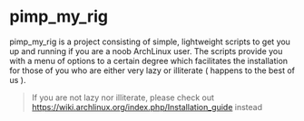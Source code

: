 # pimp_my_rig

pimp_my_rig is a project consisting of simple, lightweight scripts to get you up and running if you are a noob ArchLinux user. The scripts provide you with a menu of options to a certain degree which facilitates the installation for those of you who are either very lazy or illiterate ( happens to the best of us ). 

> If you are not lazy nor illiterate, please check out
> https://wiki.archlinux.org/index.php/Installation_guide instead
